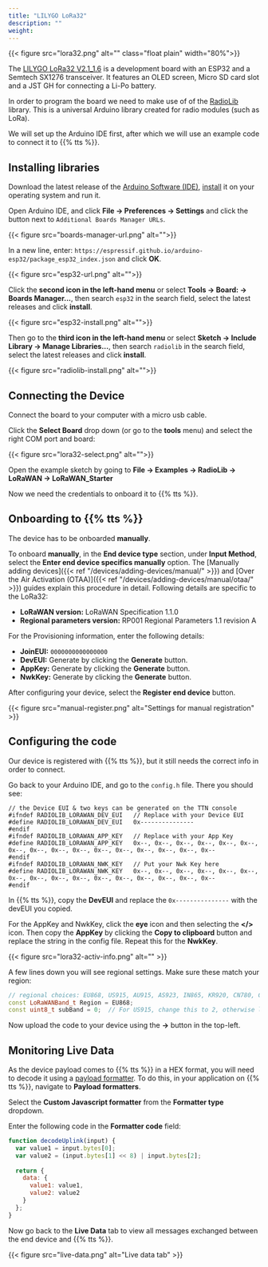 ```yaml
---
title: "LILYGO LoRa32"
description: ""
weight: 
---
```


{{< figure src="lora32.png" alt="" class="float plain" width="80%">}}

The [LILYGO LoRa32 V2.1_1.6](https://www.lilygo.cc/products/lora3) is a development board with an ESP32 and a Semtech SX1276 transceiver. It features an OLED screen, Micro SD card slot and a JST GH for connecting a Li-Po battery.

In order to program the board we need to make use of of the [RadioLib](https://github.com/jgromes/RadioLib) library. This is a universal Arduino library created for radio modules (such as LoRa).

We will set up the Arduino IDE first, after which we will use an example code to connect it to {{% tts %}}.

<!--more-->

## Installing libraries

Download the latest release of the [Arduino Software (IDE)](https://www.arduino.cc/en/Main/Software), [install](https://www.arduino.cc/en/Guide) it on your operating system and run it.

Open Arduino IDE, and click **File -> Preferences -> Settings** and click the button next to `Additional Boards Manager URLs`.

{{< figure src="boards-manager-url.png" alt="">}}

In a new line, enter: `https://espressif.github.io/arduino-esp32/package_esp32_index.json` and click **OK**.

{{< figure src="esp32-url.png" alt="">}}

Click the **second icon in the left-hand menu** or select **Tools -> Board: -> Boards Manager...**, then search `esp32` in the search field, select the latest releases and click **install**.

{{< figure src="esp32-install.png" alt="">}}

Then go to the **third icon in the left-hand menu** or select **Sketch -> Include Library -> Manage Libraries...**, then search `radiolib` in the search field, select the latest releases and click **install**.

{{< figure src="radiolib-install.png" alt="">}}

## Connecting the Device

Connect the board to your computer with a micro usb cable.

Click the **Select Board** drop down (or go to the **tools** menu) and select the right COM port and board:

{{< figure src="lora32-select.png" alt="">}}

Open the example sketch by going to **File -> Examples -> RadioLib -> LoRaWAN -> LoRaWAN_Starter**

Now we need the credentials to onboard it to {{% tts %}}.

## Onboarding to {{% tts %}}

The device has to be onboarded **manually**.

To onboard **manually**, in the **End device type** section, under **Input Method**, select the **Enter end device specifics manually** option. The [Manually adding devices]({{< ref "/devices/adding-devices/manual/" >}}) and [Over the Air Activation (OTAA)]({{< ref "/devices/adding-devices/manual/otaa/" >}}) guides explain this procedure in detail. Following details are specific to the LoRa32:

- **LoRaWAN version:** LoRaWAN Specification 1.1.0
- **Regional parameters version:** RP001 Regional Parameters 1.1 revision A

For the Provisioning information, enter the following details:
- **JoinEUI:** `0000000000000000`
- **DevEUI:** Generate by clicking the **Generate** button.
- **AppKey:** Generate by clicking the **Generate** button.
- **NwkKey:** Generate by clicking the **Generate** button.

After configuring your device, select the **Register end device** button.

{{< figure src="manual-register.png" alt="Settings for manual registration" >}}

## Configuring the code

Our device is registered with {{% tts %}}, but it still needs the correct info in order to connect.

Go back to your Arduino IDE, and go to the `config.h` file. There you should see:
```
// the Device EUI & two keys can be generated on the TTN console 
#ifndef RADIOLIB_LORAWAN_DEV_EUI   // Replace with your Device EUI
#define RADIOLIB_LORAWAN_DEV_EUI   0x---------------
#endif
#ifndef RADIOLIB_LORAWAN_APP_KEY   // Replace with your App Key 
#define RADIOLIB_LORAWAN_APP_KEY   0x--, 0x--, 0x--, 0x--, 0x--, 0x--, 0x--, 0x--, 0x--, 0x--, 0x--, 0x--, 0x--, 0x--, 0x--, 0x-- 
#endif
#ifndef RADIOLIB_LORAWAN_NWK_KEY   // Put your Nwk Key here
#define RADIOLIB_LORAWAN_NWK_KEY   0x--, 0x--, 0x--, 0x--, 0x--, 0x--, 0x--, 0x--, 0x--, 0x--, 0x--, 0x--, 0x--, 0x--, 0x--, 0x-- 
#endif
```

In {{% tts %}}, copy the **DevEUI** and replace the `0x---------------` with the devEUI you copied.

For the AppKey and NwkKey, click the **eye** icon and then selecting the **</>** icon. Then copy the **AppKey** by clicking the **Copy to clipboard** button and replace the string in the config file. Repeat this for the **NwkKey**.

{{< figure src="lora32-activ-info.png" alt="" >}}

A few lines down you will see regional settings. Make sure these match your region:

```cpp
// regional choices: EU868, US915, AU915, AS923, IN865, KR920, CN780, CN500
const LoRaWANBand_t Region = EU868;
const uint8_t subBand = 0;  // For US915, change this to 2, otherwise leave on 0
```

Now upload the code to your device using the **->** button in the top-left.

## Monitoring Live Data

As the device payload comes to {{% tts %}} in a HEX format, you will need to decode it using a [payload formatter](https://www.thethingsindustries.com/docs/integrations/payload-formatters/). To do this, in your application on {{% tts %}}, navigate to **Payload formatters**.  

Select the **Custom Javascript formatter** from the **Formatter type** dropdown.  

Enter the following code in the **Formatter code** field:  

```js
function decodeUplink(input) {
  var value1 = input.bytes[0];
  var value2 = (input.bytes[1] << 8) | input.bytes[2];
  
  return {
    data: {
      value1: value1,
      value2: value2
    }
  };
}

```

Now go back to the **Live Data** tab to view all messages exchanged between the end device and {{% tts %}}.

{{< figure src="live-data.png" alt="Live data tab" >}}
